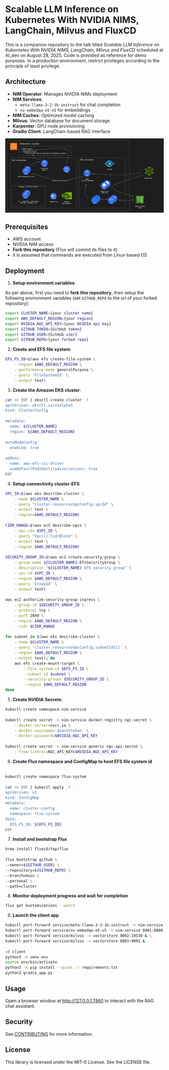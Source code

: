# Scalable LLM Inference on Kubernetes With NVIDIA NIMS, LangChain, Milvus and FluxCD

This is a companion repository to the talk titled _Scalable LLM Inference on Kubernetes With NVIDIA NIMS, LangChain, Milvus and FluxCD_ scheduled at AI_dev on August 28, 2025.
Code is provided as reference for demo purposes. In a production environment, restrict privileges according to the principle of least privilege.

## Architecture

- **NIM Operator**: Manages NVIDIA NIMs deployment
- **NIM Services**: 
  - `meta-llama-3-2-1b-instruct` for chat completion
  - `nv-embedqa-e5-v5` for embeddings
- **NIM Caches**: Optimized model caching
- **Milvus**: Vector database for document storage
- **Karpenter**: GPU node provisioning
- **Gradio Client**: LangChain-based RAG interface

![architecture diagram](./images/architecture_diagram.png)

## Prerequisites

- AWS account
- NVIDIA NIM access
- **Fork this repository** (Flux will commit its files to it)
- it is assumed that commands are executed from Linux-based OS

## Deployment

1. **Setup environment variables**:

As per above, first you need to **fork this repository**, then setup the following environment variables (set `GITHUB_REPO` to the url of your forked repository):

```bash
export CLUSTER_NAME={your cluster name}
export AWS_DEFAULT_REGION={your region}
export NVIDIA_NGC_API_KEY={your NVIDIA api key}
export GITHUB_TOKEN={GitHub token}
export GITHUB_USER={GitHub user}
export GITHUB_REPO={your forked repo}
```

2. **Create and EFS file system**:

```bash
EFS_FS_ID=$(aws efs create-file-system \
    --region $AWS_DEFAULT_REGION \
    --performance-mode generalPurpose \
    --query 'FileSystemId' \
    --output text)
```

3. **Create the Amazon EKS cluster**:

```bash
cat << EOF | eksctl create cluster -f -
apiVersion: eksctl.io/v1alpha5
kind: ClusterConfig

metadata:
  name: ${CLUSTER_NAME}
  region: ${AWS_DEFAULT_REGION}

autoModeConfig:
  enabled: true

addons:
- name: aws-efs-csi-driver
  useDefaultPodIdentityAssociations: true
EOF
```

4. **Setup connectivity cluster-EFS**

```bash
VPC_ID=$(aws eks describe-cluster \
    --name $CLUSTER_NAME \
    --query "cluster.resourcesVpcConfig.vpcId" \
    --output text \
    --region=$AWS_DEFAULT_REGION)

CIDR_RANGE=$(aws ec2 describe-vpcs \
    --vpc-ids $VPC_ID \
    --query "Vpcs[].CidrBlock" \
    --output text \
    --region $AWS_DEFAULT_REGION)

SECURITY_GROUP_ID=$(aws ec2 create-security-group \
    --group-name ${CLUSTER_NAME}-EfsSecurityGroup \
    --description "${CLUSTER_NAME} EFS security group" \
    --vpc-id $VPC_ID \
    --region $AWS_DEFAULT_REGION \
    --query 'GroupId' \
    --output text)

aws ec2 authorize-security-group-ingress \
    --group-id $SECURITY_GROUP_ID \
    --protocol tcp \
    --port 2049 \
    --region $AWS_DEFAULT_REGION \
    --cidr $CIDR_RANGE

for subnet in $(aws eks describe-cluster \
    --name $CLUSTER_NAME \
    --query 'cluster.resourcesVpcConfig.subnetIds[]' \
    --region $AWS_DEFAULT_REGION \
    --output text); do
    aws efs create-mount-target \
        --file-system-id $EFS_FS_ID \
        --subnet-id $subnet \
        --security-groups $SECURITY_GROUP_ID \
        --region $AWS_DEFAULT_REGION 
done
```
5. **Create NVIDIA Secrets**:

```bash
kubectl create namespace nim-service

kubectl create secret -n nim-service docker-registry ngc-secret \
    --docker-server=nvcr.io \
    --docker-username='$oauthtoken' \
    --docker-password=$NVIDIA_NGC_API_KEY

kubectl create secret -n nim-service generic ngc-api-secret \
    --from-literal=NGC_API_KEY=$NVIDIA_NGC_API_KEY
```
6. **Create Flux namespace and ConfigMap to host EFS file system id**

```bash

kubectl create namespace flux-system

cat << EOF | kubectl apply -f -
apiVersion: v1
kind: ConfigMap
metadata:
  name: cluster-config
  namespace: flux-system
data:
  EFS_FS_ID: ${EFS_FS_ID}
EOF
```

7. **Install and bootstrap Flux**

```bash
brew install fluxcd/tap/flux

flux bootstrap github \
--owner=${GITHUB_USER} \
--repository=${GITHUB_REPO} \
--branch=main \
--personal \
--path=cluster

```

8. **Monitor deployment progress and wait for completion**

```bash
flux get kustomizations --watch
```

9. **Launch the client app**

```bash
kubectl port-forward service/meta-llama-3-2-1b-instruct -n nim-service 8000:8000 & \
kubectl port-forward service/nv-embedqa-e5-v5 -n nim-service 8001:8000 & \
kubectl port-forward service/milvus -n vectorstore 8002:19530 & \
kubectl port-forward service/milvus -n vectorstore 8003:9091 &

cd client
python3 -m venv env
source env/bin/activate
python3 -m pip install --quiet -r requirements.txt
python3 gradio_app.py
```

## Usage

Open a browser window at http://127.0.0.1:7860 to interact with the RAG chat assistant.

## Security

See [CONTRIBUTING](CONTRIBUTING.md#security-issue-notifications) for more information.

## License

This library is licensed under the MIT-0 License. See the LICENSE file.